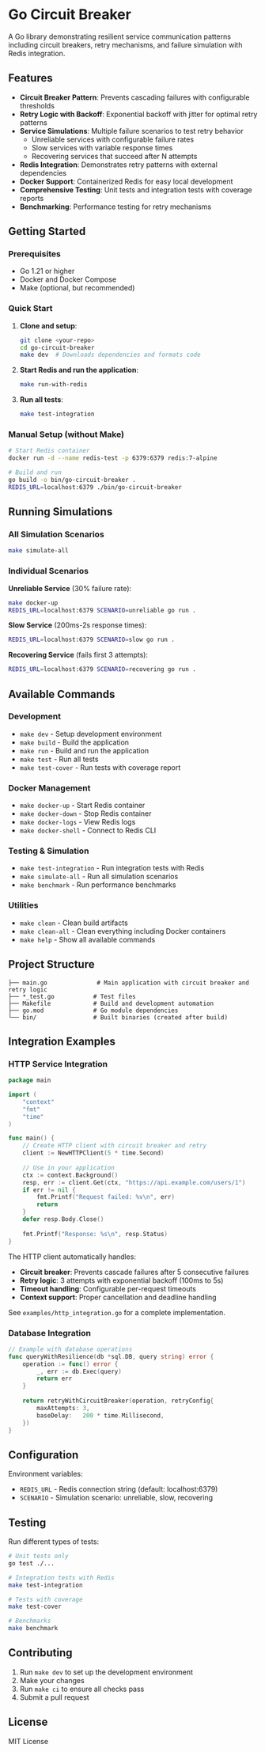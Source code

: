 # Go Circuit Breaker

A Go library demonstrating resilient service communication patterns including circuit breakers, retry mechanisms, and failure simulation with Redis integration.

## Features

- **Circuit Breaker Pattern**: Prevents cascading failures with configurable thresholds
- **Retry Logic with Backoff**: Exponential backoff with jitter for optimal retry patterns
- **Service Simulations**: Multiple failure scenarios to test retry behavior
    - Unreliable services with configurable failure rates
    - Slow services with variable response times
    - Recovering services that succeed after N attempts
- **Redis Integration**: Demonstrates retry patterns with external dependencies
- **Docker Support**: Containerized Redis for easy local development
- **Comprehensive Testing**: Unit tests and integration tests with coverage reports
- **Benchmarking**: Performance testing for retry mechanisms

## Getting Started

### Prerequisites

- Go 1.21 or higher
- Docker and Docker Compose
- Make (optional, but recommended)

### Quick Start

1. **Clone and setup**:
   ```bash
   git clone <your-repo>
   cd go-circuit-breaker
   make dev  # Downloads dependencies and formats code
   ```

2. **Start Redis and run the application**:
   ```bash
   make run-with-redis
   ```

3. **Run all tests**:
   ```bash
   make test-integration
   ```

### Manual Setup (without Make)

```bash
# Start Redis container
docker run -d --name redis-test -p 6379:6379 redis:7-alpine

# Build and run
go build -o bin/go-circuit-breaker .
REDIS_URL=localhost:6379 ./bin/go-circuit-breaker
```

## Running Simulations

### All Simulation Scenarios
```bash
make simulate-all
```

### Individual Scenarios

**Unreliable Service** (30% failure rate):
```bash
make docker-up
REDIS_URL=localhost:6379 SCENARIO=unreliable go run .
```

**Slow Service** (200ms-2s response times):
```bash
REDIS_URL=localhost:6379 SCENARIO=slow go run .
```

**Recovering Service** (fails first 3 attempts):
```bash
REDIS_URL=localhost:6379 SCENARIO=recovering go run .
```

## Available Commands

### Development
- `make dev` - Setup development environment
- `make build` - Build the application
- `make run` - Build and run the application
- `make test` - Run all tests
- `make test-cover` - Run tests with coverage report

### Docker Management
- `make docker-up` - Start Redis container
- `make docker-down` - Stop Redis container
- `make docker-logs` - View Redis logs
- `make docker-shell` - Connect to Redis CLI

### Testing & Simulation
- `make test-integration` - Run integration tests with Redis
- `make simulate-all` - Run all simulation scenarios
- `make benchmark` - Run performance benchmarks

### Utilities
- `make clean` - Clean build artifacts
- `make clean-all` - Clean everything including Docker containers
- `make help` - Show all available commands

## Project Structure

```
├── main.go              # Main application with circuit breaker and retry logic
├── *_test.go           # Test files
├── Makefile            # Build and development automation
├── go.mod              # Go module dependencies
└── bin/                # Built binaries (created after build)
```

## Integration Examples

### HTTP Service Integration

```go
package main

import (
    "context"
    "fmt"
    "time"
)

func main() {
    // Create HTTP client with circuit breaker and retry
    client := NewHTTPClient(5 * time.Second)
    
    // Use in your application
    ctx := context.Background()
    resp, err := client.Get(ctx, "https://api.example.com/users/1")
    if err != nil {
        fmt.Printf("Request failed: %v\n", err)
        return
    }
    defer resp.Body.Close()
    
    fmt.Printf("Response: %s\n", resp.Status)
}
```

The HTTP client automatically handles:
- **Circuit breaker**: Prevents cascade failures after 5 consecutive failures
- **Retry logic**: 3 attempts with exponential backoff (100ms to 5s)
- **Timeout handling**: Configurable per-request timeouts
- **Context support**: Proper cancellation and deadline handling

See `examples/http_integration.go` for a complete implementation.

### Database Integration

```go
// Example with database operations
func queryWithResilience(db *sql.DB, query string) error {
    operation := func() error {
        _, err := db.Exec(query)
        return err
    }
    
    return retryWithCircuitBreaker(operation, retryConfig{
        maxAttempts: 3,
        baseDelay:   200 * time.Millisecond,
    })
}
```

## Configuration

Environment variables:
- `REDIS_URL` - Redis connection string (default: localhost:6379)
- `SCENARIO` - Simulation scenario: unreliable, slow, recovering

## Testing

Run different types of tests:

```bash
# Unit tests only
go test ./...

# Integration tests with Redis
make test-integration

# Tests with coverage
make test-cover

# Benchmarks
make benchmark
```

## Contributing

1. Run `make dev` to set up the development environment
2. Make your changes
3. Run `make ci` to ensure all checks pass
4. Submit a pull request

## License

MIT License